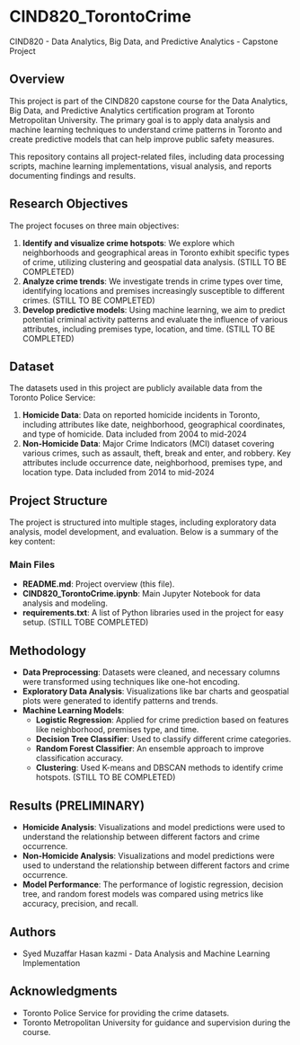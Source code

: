 # CIND820_TorontoCrime
CIND820 - Data Analytics, Big Data, and Predictive Analytics  - Capstone Project
## Overview
This project is part of the CIND820 capstone course for the Data Analytics, Big Data, and Predictive Analytics certification program at Toronto Metropolitan University. The primary goal is to apply data analysis and machine learning techniques to understand crime patterns in Toronto and create predictive models that can help improve public safety measures.

This repository contains all project-related files, including data processing scripts, machine learning implementations, visual analysis, and reports documenting findings and results.

## Research Objectives
The project focuses on three main objectives:
1. **Identify and visualize crime hotspots**: We explore which neighborhoods and geographical areas in Toronto exhibit specific types of crime, utilizing clustering and geospatial data analysis. (STILL TO BE COMPLETED)
2. **Analyze crime trends**: We investigate trends in crime types over time, identifying locations and premises increasingly susceptible to different crimes. (STILL TO BE COMPLETED)
3. **Develop predictive models**: Using machine learning, we aim to predict potential criminal activity patterns and evaluate the influence of various attributes, including premises type, location, and time. (STILL TO BE COMPLETED)


## Dataset
The datasets used in this project are publicly available data from the Toronto Police Service:
1. **Homicide Data**: Data on reported homicide incidents in Toronto, including attributes like date, neighborhood, geographical coordinates, and type of homicide. Data included from 2004 to mid-2024
2. **Non-Homicide Data**: Major Crime Indicators (MCI) dataset covering various crimes, such as assault, theft, break and enter, and robbery. Key attributes include occurrence date, neighborhood, premises type, and location type. Data included from 2014 to mid-2024


## Project Structure
The project is structured into multiple stages, including exploratory data analysis, model development, and evaluation. Below is a summary of the key content:

### Main Files
- **README.md**: Project overview (this file).
- **CIND820_TorontoCrime.ipynb**: Main Jupyter Notebook for data analysis and modeling.
- **requirements.txt**: A list of Python libraries used in the project for easy setup. (STILL TOBE COMPLETED)

## Methodology
- **Data Preprocessing**: Datasets were cleaned, and necessary columns were transformed using techniques like one-hot encoding. 
- **Exploratory Data Analysis**: Visualizations like bar charts and geospatial plots were generated to identify patterns and trends.
- **Machine Learning Models**:
  - **Logistic Regression**: Applied for crime prediction based on features like neighborhood, premises type, and time.
  - **Decision Tree Classifier**: Used to classify different crime categories.
  - **Random Forest Classifier**: An ensemble approach to improve classification accuracy.
  - **Clustering**: Used K-means and DBSCAN methods to identify crime hotspots. (STILL TO BE COMPLETED)
 
## Results (PRELIMINARY)
- **Homicide Analysis**: Visualizations and model predictions were used to understand the relationship between different factors and crime occurrence.
- **Non-Homicide Analysis**: Visualizations and model predictions were used to understand the relationship between different factors and crime occurrence.
- **Model Performance**: The performance of logistic regression, decision tree, and random forest models was compared using metrics like accuracy, precision, and recall.
 

## Authors
- Syed Muzaffar Hasan kazmi - Data Analysis and Machine Learning Implementation

## Acknowledgments
- Toronto Police Service for providing the crime datasets.
- Toronto Metropolitan University for guidance and supervision during the course.
